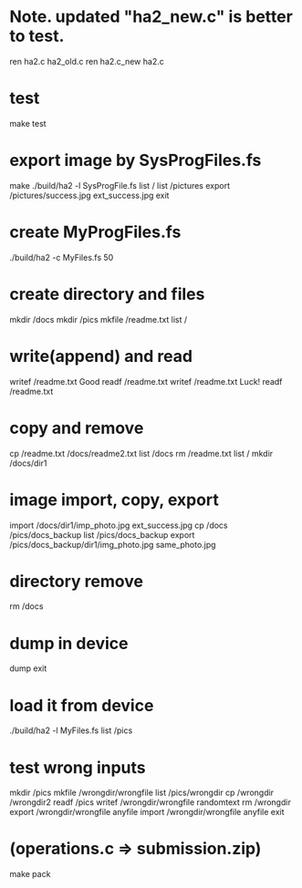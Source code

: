 # Note. updated "ha2_new.c" is better to test.
ren ha2.c ha2_old.c
ren ha2.c_new ha2.c

# test 
make test

# export image by SysProgFiles.fs
make
./build/ha2 -l SysProgFile.fs
list /
list /pictures
export /pictures/success.jpg ext_success.jpg
exit

# create MyProgFiles.fs  
./build/ha2 -c MyFiles.fs 50

# create directory and files
mkdir /docs
mkdir /pics
mkfile /readme.txt
list /

# write(append) and read
writef /readme.txt Good
readf /readme.txt
writef /readme.txt Luck!
readf /readme.txt

# copy and remove
cp /readme.txt /docs/readme2.txt
list /docs
rm /readme.txt
list /
mkdir /docs/dir1

# image import, copy, export
import /docs/dir1/imp_photo.jpg ext_success.jpg
cp /docs /pics/docs_backup
list /pics/docs_backup
export /pics/docs_backup/dir1/img_photo.jpg same_photo.jpg

# directory remove
rm /docs

# dump in device
dump
exit

# load it from device
./build/ha2 -l MyFiles.fs
list /pics

# test wrong inputs
mkdir /pics
mkfile /wrongdir/wrongfile
list /pics/wrongdir
cp /wrongdir /wrongdir2
readf /pics
writef /wrongdir/wrongfile randomtext
rm /wrongdir
export /wrongdir/wrongfile anyfile
import /wrongdir/wrongfile anyfile
exit

# (operations.c => submission.zip)
make pack
